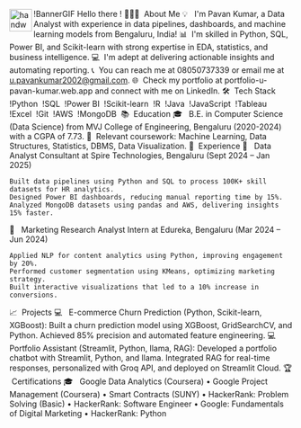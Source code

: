 !BannerGIF
<img alt="handwavegif" src="https://user-images.githubusercontent.com/39513876/112366216-8cfe7400-8cfe-11eb-8116-7d3dbae20e97.gif" width='40' align="left"/> Hello there !
👨🏻‍💻 &nbsp;About Me
💡 &nbsp; I'm Pavan Kumar, a Data Analyst with experience in data pipelines, dashboards, and machine learning models from Bengaluru, India!
📊 &nbsp;I'm skilled in Python, SQL, Power BI, and Scikit-learn with strong expertise in EDA, statistics, and business intelligence.
💻 &nbsp;I'm adept at delivering actionable insights and automating reporting.
📞 &nbsp;You can reach me at 08050737339 or email me at u.pavankumar2002@gmail.com.
🌐 &nbsp;Check my portfolio at portfolio-u-pavan-kumar.web.app and connect with me on LinkedIn.
🛠 &nbsp;Tech Stack
!Python&nbsp;
!SQL&nbsp;
!Power BI&nbsp;
!Scikit-learn&nbsp;
!R&nbsp;
!Java&nbsp;
!JavaScript&nbsp;
!Tableau&nbsp;
!Excel&nbsp;
!Git&nbsp;
!AWS&nbsp;
!MongoDB&nbsp;
📚 &nbsp;Education
🎓 &nbsp; B.E. in Computer Science (Data Science) from MVJ College of Engineering, Bengaluru (2020-2024) with a CGPA of 7.73.
📝 &nbsp;Relevant coursework: Machine Learning, Data Structures, Statistics, DBMS, Data Visualization.
💼 &nbsp;Experience
💼 &nbsp; Data Analyst Consultant at Spire Technologies, Bengaluru (Sept 2024 – Jan 2025)

    Built data pipelines using Python and SQL to process 100K+ skill datasets for HR analytics.
    Designed Power BI dashboards, reducing manual reporting time by 15%.
    Analyzed MongoDB datasets using pandas and AWS, delivering insights 15% faster.

💼 &nbsp; Marketing Research Analyst Intern at Edureka, Bengaluru (Mar 2024 – Jun 2024)

    Applied NLP for content analytics using Python, improving engagement by 20%.
    Performed customer segmentation using KMeans, optimizing marketing strategy.
    Built interactive visualizations that led to a 10% increase in conversions.

📈 &nbsp;Projects
💻 &nbsp; E-commerce Churn Prediction (Python, Scikit-learn, XGBoost): Built a churn prediction model using XGBoost, GridSearchCV, and Python. Achieved 85% precision and automated feature engineering.
💻 &nbsp; Portfolio Assistant (Streamlit, Python, llama, RAG): Developed a portfolio chatbot with Streamlit, Python, and llama. Integrated RAG for real-time responses, personalized with Groq API, and deployed on Streamlit Cloud.
🏆 &nbsp;Certifications
🎓 &nbsp; Google Data Analytics (Coursera) • Google Project Management (Coursera) • Smart Contracts (SUNY) • HackerRank: Problem Solving (Basic) • HackerRank: Software Engineer • Google: Fundamentals of Digital Marketing • HackerRank: Python
